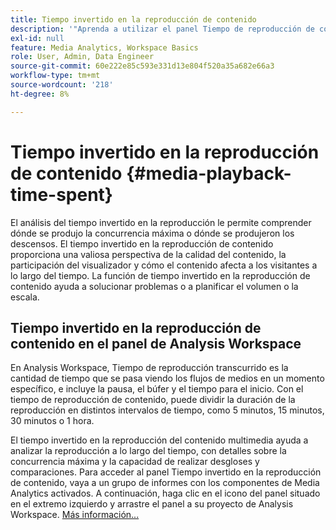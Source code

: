 ```yaml
---
title: Tiempo invertido en la reproducción de contenido
description: '"Aprenda a utilizar el panel Tiempo de reproducción de contenido transcurrido para analizar el tiempo de reproducción transcurrido y comprender la concurrencia máxima y dónde se produjeron los descensos".'
exl-id: null
feature: Media Analytics, Workspace Basics
role: User, Admin, Data Engineer
source-git-commit: 60e222e85c593e331d13e804f520a35a682e66a3
workflow-type: tm+mt
source-wordcount: '218'
ht-degree: 8%

---
```


# Tiempo invertido en la reproducción de contenido {#media-playback-time-spent}

El análisis del tiempo invertido en la reproducción le permite comprender dónde se produjo la concurrencia máxima o dónde se produjeron los descensos. El tiempo invertido en la reproducción de contenido proporciona una valiosa perspectiva de la calidad del contenido, la participación del visualizador y cómo el contenido afecta a los visitantes a lo largo del tiempo. La función de tiempo invertido en la reproducción de contenido ayuda a solucionar problemas o a planificar el volumen o la escala.

## Tiempo invertido en la reproducción de contenido en el panel de Analysis Workspace

En Analysis Workspace, Tiempo de reproducción transcurrido es la cantidad de tiempo que se pasa viendo los flujos de medios en un momento específico, e incluye la pausa, el búfer y el tiempo para el inicio. Con el tiempo de reproducción de contenido, puede dividir la duración de la reproducción en distintos intervalos de tiempo, como 5 minutos, 15 minutos, 30 minutos o 1 hora.


El tiempo invertido en la reproducción del contenido multimedia ayuda a analizar la reproducción a lo largo del tiempo, con detalles sobre la concurrencia máxima y la capacidad de realizar desgloses y comparaciones. Para acceder al panel Tiempo invertido en la reproducción de contenido, vaya a un grupo de informes con los componentes de Media Analytics activados. A continuación, haga clic en el icono del panel situado en el extremo izquierdo y arrastre el panel a su proyecto de Analysis Workspace. [Más información...](https://experienceleague.adobe.com/docs/analytics/analyze/analysis-workspace/panels/media-playback-time-spent.html)

<!-- ## DOES THIS APPLY Get Concurrent Viewers via Analytics Reporting API

REVISE You can also get concurrent viewer data for up to 1-month at a time at minute-level granularity using the Analytics Reporting API 2.0.  The reporting API uses the same definition of concurrent viewers as Analysis Workspace.  For more information see [_*Get concurrent viewers JSON report data with Analytics 2.0 APIs*_](/help/media-reports/media-default-reports/get-concurrent-json20.md). -->
